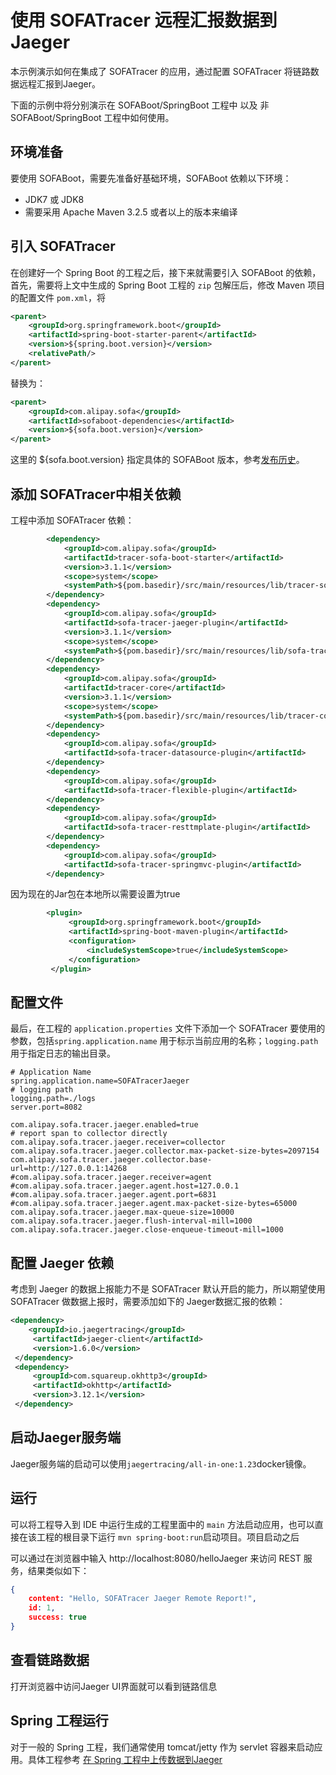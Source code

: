 # 使用 SOFATracer 远程汇报数据到 Jaeger

本示例演示如何在集成了 SOFATracer 的应用，通过配置 SOFATracer 将链路数据远程汇报到Jaeger。

下面的示例中将分别演示在 SOFABoot/SpringBoot 工程中 以及 非 SOFABoot/SpringBoot 工程中如何使用。

## 环境准备

要使用 SOFABoot，需要先准备好基础环境，SOFABoot 依赖以下环境：
- JDK7 或 JDK8
- 需要采用 Apache Maven 3.2.5 或者以上的版本来编译

## 引入 SOFATracer

在创建好一个 Spring Boot 的工程之后，接下来就需要引入 SOFABoot 的依赖，首先，需要将上文中生成的 Spring Boot 工程的 `zip` 包解压后，修改 Maven 项目的配置文件 `pom.xml`，将

```xml
<parent>
    <groupId>org.springframework.boot</groupId>
    <artifactId>spring-boot-starter-parent</artifactId>
    <version>${spring.boot.version}</version>
    <relativePath/>
</parent>
```

替换为：

```xml
<parent>
    <groupId>com.alipay.sofa</groupId>
    <artifactId>sofaboot-dependencies</artifactId>
    <version>${sofa.boot.version}</version>
</parent>
```

这里的 ${sofa.boot.version} 指定具体的 SOFABoot 版本，参考[发布历史](https://github.com/alipay/sofa-build/releases)。

## 添加 SOFATracer中相关依赖

工程中添加 SOFATracer 依赖：

```xml
    	<dependency>
            <groupId>com.alipay.sofa</groupId>
            <artifactId>tracer-sofa-boot-starter</artifactId>
            <version>3.1.1</version>
            <scope>system</scope>
            <systemPath>${pom.basedir}/src/main/resources/lib/tracer-sofa-boot-starter-3.1.1.jar</systemPath>
        </dependency>
        <dependency>
            <groupId>com.alipay.sofa</groupId>
            <artifactId>sofa-tracer-jaeger-plugin</artifactId>
            <version>3.1.1</version>
            <scope>system</scope>
            <systemPath>${pom.basedir}/src/main/resources/lib/sofa-tracer-jaeger-plugin-3.1.1.jar</systemPath>
        </dependency>
        <dependency>
            <groupId>com.alipay.sofa</groupId>
            <artifactId>tracer-core</artifactId>
            <version>3.1.1</version>
            <scope>system</scope>
            <systemPath>${pom.basedir}/src/main/resources/lib/tracer-core-3.1.1.jar</systemPath>
        </dependency>
        <dependency>
            <groupId>com.alipay.sofa</groupId>
            <artifactId>sofa-tracer-datasource-plugin</artifactId>
        </dependency>
        <dependency>
            <groupId>com.alipay.sofa</groupId>
            <artifactId>sofa-tracer-flexible-plugin</artifactId>
        </dependency>
        <dependency>
            <groupId>com.alipay.sofa</groupId>
            <artifactId>sofa-tracer-resttmplate-plugin</artifactId>
        </dependency>
        <dependency>
            <groupId>com.alipay.sofa</groupId>
            <artifactId>sofa-tracer-springmvc-plugin</artifactId>
        </dependency>
```

因为现在的Jar包在本地所以需要设置<includeSystemScope>为true

```xml
        <plugin>
             <groupId>org.springframework.boot</groupId>
             <artifactId>spring-boot-maven-plugin</artifactId>
             <configuration>
                 <includeSystemScope>true</includeSystemScope>
             </configuration>
         </plugin>
```

## 配置文件

最后，在工程的 `application.properties` 文件下添加一个 SOFATracer 要使用的参数，包括`spring.application.name` 用于标示当前应用的名称；`logging.path` 用于指定日志的输出目录。

```properties
# Application Name
spring.application.name=SOFATracerJaeger
# logging path
logging.path=./logs
server.port=8082

com.alipay.sofa.tracer.jaeger.enabled=true
# report span to collector directly
com.alipay.sofa.tracer.jaeger.receiver=collector
com.alipay.sofa.tracer.jaeger.collector.max-packet-size-bytes=2097154
com.alipay.sofa.tracer.jaeger.collector.base-url=http://127.0.0.1:14268
#com.alipay.sofa.tracer.jaeger.receiver=agent
#com.alipay.sofa.tracer.jaeger.agent.host=127.0.0.1
#com.alipay.sofa.tracer.jaeger.agent.port=6831
#com.alipay.sofa.tracer.jaeger.agent.max-packet-size-bytes=65000
com.alipay.sofa.tracer.jaeger.max-queue-size=10000
com.alipay.sofa.tracer.jaeger.flush-interval-mill=1000
com.alipay.sofa.tracer.jaeger.close-enqueue-timeout-mill=1000
```

## 配置 Jaeger 依赖

考虑到 Jaeger 的数据上报能力不是 SOFATracer 默认开启的能力，所以期望使用 SOFATracer 做数据上报时，需要添加如下的 Jaeger数据汇报的依赖：

```xml
<dependency>
    <groupId>io.jaegertracing</groupId>
     <artifactId>jaeger-client</artifactId>
     <version>1.6.0</version>
 </dependency>
 <dependency>
     <groupId>com.squareup.okhttp3</groupId>
     <artifactId>okhttp</artifactId>
     <version>3.12.1</version>
 </dependency>
```

## 启动Jaeger服务端

Jaeger服务端的启动可以使用`jaegertracing/all-in-one:1.23`docker镜像。

## 运行

可以将工程导入到 IDE 中运行生成的工程里面中的 `main` 方法启动应用，也可以直接在该工程的根目录下运行 `mvn spring-boot:run`启动项目。项目启动之后

可以通过在浏览器中输入 http://localhost:8080/helloJaeger 来访问 REST 服务，结果类似如下：

```json
{
	content: "Hello, SOFATracer Jaeger Remote Report!",
	id: 1,
	success: true
}
```

##  查看链路数据

打开浏览器中访问Jaeger UI界面就可以看到链路信息


## Spring 工程运行

对于一般的 Spring 工程，我们通常使用 tomcat/jetty 作为 servlet 容器来启动应用。具体工程参考 [在 Spring 工程中上传数据到Jaeger](https://github.com/chenzhao11/tracer-jaeger-plugin-demo)

